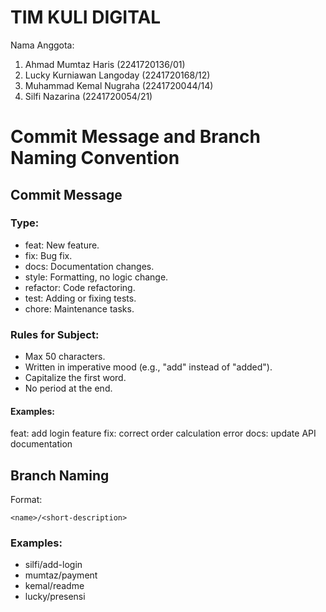 # TIM KULI DIGITAL
Nama Anggota:
1. Ahmad Mumtaz Haris (2241720136/01)
2. Lucky Kurniawan Langoday (2241720168/12)
3. Muhammad Kemal Nugraha (2241720044/14)
4. Silfi Nazarina (2241720054/21)



# Commit Message and Branch Naming Convention

## Commit Message

### Type:
- feat: New feature.
- fix: Bug fix.
- docs: Documentation changes.
- style: Formatting, no logic change.
- refactor: Code refactoring.
- test: Adding or fixing tests.
- chore: Maintenance tasks.

### Rules for Subject:
- Max 50 characters.
- Written in imperative mood (e.g., "add" instead of "added").
- Capitalize the first word.
- No period at the end.

#### Examples:

feat: add login feature
fix: correct order calculation error
docs: update API documentation


## Branch Naming

Format:

`<name>/<short-description>`


### Examples:
- silfi/add-login
- mumtaz/payment
- kemal/readme
- lucky/presensi